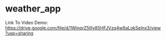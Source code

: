 # weather_app
Link To Video Demo: https://drive.google.com/file/d/1WinqrZ5Illy85HFJVzq4w6aLokSeInx3/view?usp=sharing
